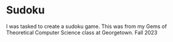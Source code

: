 # Sudoku
I was tasked to create a sudoku game.
This was from my Gems of Theoretical Computer Science class at Georgetown. Fall 2023
